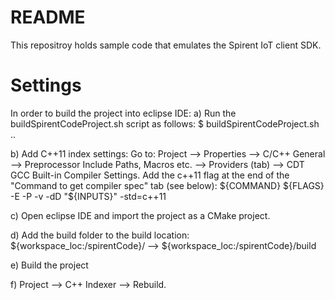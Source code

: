 # README #

This repositroy holds sample code that emulates the Spirent IoT client SDK.

# Settings #

In order to build the project into eclipse IDE:
a) Run the buildSpirentCodeProject.sh script as follows:
$ buildSpirentCodeProject.sh ..

b) Add C++11 index settings:
Go to: Project --> Properties --> C/C++ General --> Preprocessor Include Paths, Macros etc. --> Providers (tab) --> CDT GCC Built-in Compiler Settings.
Add the c++11 flag at the end of the "Command to get compiler spec" tab (see below):
${COMMAND} ${FLAGS} -E -P -v -dD "${INPUTS}" -std=c++11

c) Open eclipse IDE and import the project as a CMake project.

d) Add the build folder to the build location:
${workspace_loc:/spirentCode}/ --> ${workspace_loc:/spirentCode}/build

e) Build the project

f) Project --> C++ Indexer --> Rebuild. 
